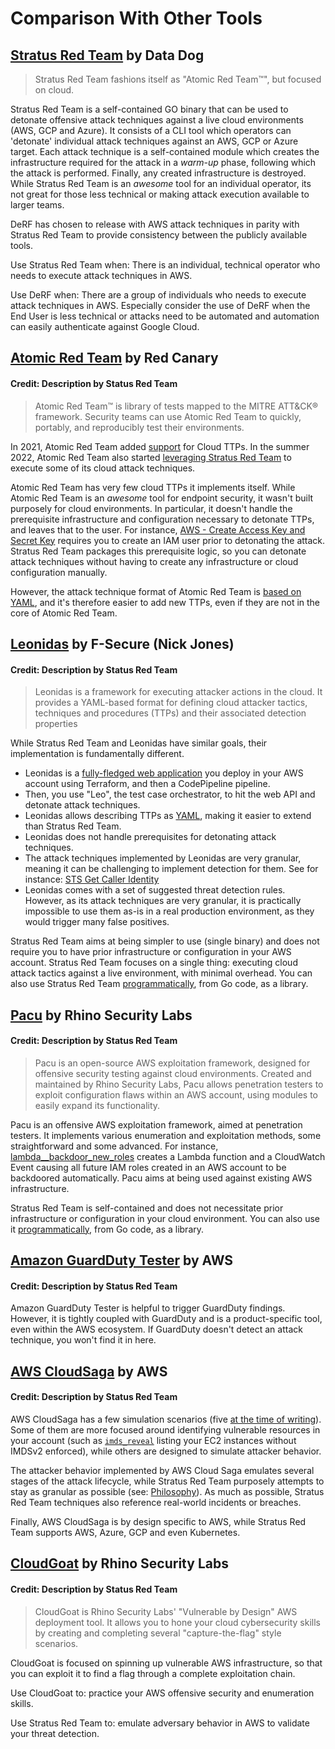 # Comparison With Other Tools

## [Stratus Red Team](https://stratus-red-team.cloud/) by Data Dog

> Stratus Red Team fashions itself as "Atomic Red Team™", but focused on cloud.

Stratus Red Team is a self-contained GO binary that can be used to detonate offensive attack techniques against a live cloud environments (AWS, GCP and Azure).
It consists of a CLI tool which operators can 'detonate' individual attack techniques against an AWS, GCP or Azure target.  Each attack technique is a self-contained module which creates the infrastructure required for the attack in a *warm-up* phase, following which the attack is performed.  Finally, any created infrastructure is destroyed.
While Stratus Red Team is an *awesome* tool for an individual operator, its not great for those less technical or making attack execution available to larger teams. 

DeRF has chosen to release with AWS attack techniques in parity with Stratus Red Team to provide consistency between the publicly available tools.

Use Stratus Red Team when: There is an individual, technical operator who needs to execute attack techniques in AWS.

Use DeRF when: There are a group of individuals who needs to execute attack techniques in AWS. Especially consider the use of DeRF when the End User is less technical or attacks need to be automated and automation can easily authenticate against Google Cloud.


## [Atomic Red Team](https://github.com/redcanaryco/atomic-red-team) by Red Canary
#### Credit: Description by Status Red Team 

> Atomic Red Team™ is library of tests mapped to the MITRE ATT&CK® framework. Security teams can use Atomic Red Team to quickly, portably, and reproducibly test their environments.

In 2021, Atomic Red Team added [support](https://redcanary.com/blog/art-cloud-containers/) for Cloud TTPs. In the summer 2022, Atomic Red Team also started [leveraging Stratus Red Team](https://github.com/search?q=repo%3Aredcanaryco%2Fatomic-red-team%20%22stratus%20red%20team%22&type=code) to execute some of its cloud attack techniques.

Atomic Red Team has very few cloud TTPs it implements itself. While Atomic Red Team is an *awesome* tool for endpoint security, it wasn't built purposely for cloud environments.
In particular, it doesn't handle the prerequisite infrastructure and configuration necessary to detonate TTPs, and leaves that to the user. 
For instance, [AWS - Create Access Key and Secret Key](https://github.com/redcanaryco/atomic-red-team/blob/7576aff377781ba3546c0835e48bffc980b4cbc8/atomics/T1098.001/T1098.001.md#atomic-test-3---aws---create-access-key-and-secret-key) requires you to create an IAM user prior to detonating the attack. Stratus Red Team packages this prerequisite logic, so you can detonate attack techniques without having to create any infrastructure or cloud configuration manually.

However, the attack technique format of Atomic Red Team is [based on YAML](https://github.com/redcanaryco/atomic-red-team/blob/7576aff377781ba3546c0835e48bffc980b4cbc8/atomics/T1098.001/T1098.001.yaml#L169-L196), and it's therefore easier to add new TTPs, even if they are not in the core of Atomic Red Team.

## [Leonidas](https://github.com/FSecureLABS/leonidas) by F-Secure (Nick Jones)
#### Credit: Description by Status Red Team 

> Leonidas is a framework for executing attacker actions in the cloud. It provides a YAML-based format for defining cloud attacker tactics, techniques and procedures (TTPs) and their associated detection properties

While Stratus Red Team and Leonidas have similar goals, their implementation is fundamentally different.

- Leonidas is a [fully-fledged web application](https://github.com/FSecureLABS/leonidas/blob/master/docs/deploying-leonidas.md) you deploy in your AWS account using Terraform, and then a CodePipeline pipeline.
- Then, you use "Leo", the test case orchestrator, to hit the web API and detonate attack techniques. 
- Leonidas allows describing TTPs as [YAML](https://github.com/FSecureLABS/leonidas/blob/master/definitions/execution/modify-lambda-function-code.yml), making it easier to extend than Stratus Red Team. 
- Leonidas does not handle prerequisites for detonating attack techniques.
- The attack techniques implemented by Leonidas are very granular, meaning it can be challenging to implement detection for them. See for instance: [STS Get Caller Identity](http://detectioninthe.cloud/discovery/sts_get_caller_identity/)
- Leonidas comes with a set of suggested threat detection rules. However, as its attack techniques are very granular, it is practically impossible to use them as-is in a real production environment, as they would trigger many false positives.

Stratus Red Team aims at being simpler to use (single binary) and does not require you to have prior infrastructure or configuration in your AWS account. Stratus Red Team focuses on a single thing: executing cloud attack tactics against a live environment, with minimal overhead. You can also use Stratus Red Team [programmatically](user-guide/programmatic-usage.md), from Go code, as a library.

## [Pacu](https://github.com/RhinoSecurityLabs/pacu) by Rhino Security Labs
#### Credit: Description by Status Red Team 

> Pacu is an open-source AWS exploitation framework, designed for offensive security testing against cloud environments. Created and maintained by Rhino Security Labs, Pacu allows penetration testers to exploit configuration flaws within an AWS account, using modules to easily expand its functionality.

Pacu is an offensive AWS exploitation framework, aimed at penetration testers. It implements various enumeration and exploitation methods, some straightforward and some advanced. For instance, [lambda__backdoor_new_roles](https://github.com/RhinoSecurityLabs/pacu/blob/master/pacu/modules/lambda__backdoor_new_roles/main.py) creates a Lambda function and a CloudWatch Event causing all future IAM roles created in an AWS account to be backdoored automatically. Pacu aims at being used against existing AWS infrastructure. 

Stratus Red Team is self-contained and does not necessitate prior infrastructure or configuration in your cloud environment. You can also use it [programmatically](user-guide/programmatic-usage.md), from Go code, as a library.

## [Amazon GuardDuty Tester](https://github.com/awslabs/amazon-guardduty-tester) by AWS
#### Credit: Description by Status Red Team

Amazon GuardDuty Tester is helpful to trigger GuardDuty findings. However, it is tightly coupled with GuardDuty and is a product-specific tool, even within the AWS ecosystem.
If GuardDuty doesn't detect an attack technique, you won't find it in here.

## [AWS CloudSaga](https://github.com/awslabs/aws-cloudsaga) by AWS
#### Credit: Description by Status Red Team 

AWS CloudSaga has a few simulation scenarios (five [at the time of writing](https://github.com/awslabs/aws-cloudsaga/tree/e4f065a8bb7558af94768301f41f7679ea9baa8b)). Some of them are more focused around identifying vulnerable resources in your account (such as [`imds_reveal`](https://github.com/awslabs/aws-cloudsaga/blob/e4f065a8bb7558af94768301f41f7679ea9baa8b/cloudsaga/scenarios/imds_reveal.py) listing your EC2 instances without IMDSv2 enforced), while others are designed to simulate attacker behavior.

The attacker behavior implemented by AWS Cloud Saga emulates several stages of the attack lifecycle, while Stratus Red Team purposely attempts to stay as granular as possible (see: [Philosophy](https://stratus-red-team.cloud/attack-techniques/philosophy/)). As much as possible, Stratus Red Team techniques also reference real-world incidents or breaches.

Finally, AWS CloudSaga is by design specific to AWS, while Stratus Red Team supports AWS, Azure, GCP and even Kubernetes.

## [CloudGoat](https://github.com/RhinoSecurityLabs/cloudgoat) by Rhino Security Labs
#### Credit: Description by Status Red Team 

> CloudGoat is Rhino Security Labs' "Vulnerable by Design" AWS deployment tool. It allows you to hone your cloud cybersecurity skills by creating and completing several "capture-the-flag" style scenarios.

CloudGoat is focused on spinning up vulnerable AWS infrastructure, so that you can exploit it to find a flag through a complete exploitation chain.

Use CloudGoat to: practice your AWS offensive security and enumeration skills.

Use Stratus Red Team to: emulate adversary behavior in AWS to validate your threat detection.